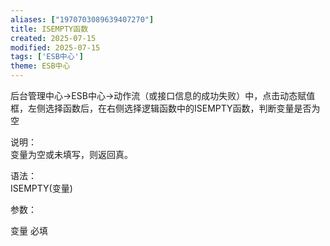 ```yaml
---
aliases: ["1970703089639407270"]
title: ISEMPTY函数
created: 2025-07-15
modified: 2025-07-15
tags: ['ESB中心']
theme: ESB中心
---
```


后台管理中心->ESB中心->动作流（或接口信息的成功失败）中，点击动态赋值框，左侧选择函数后，在右侧选择逻辑函数中的ISEMPTY函数，判断变量是否为空

说明：  
变量为空或未填写，则返回真。

语法：  
ISEMPTY(变量)

参数：

变量 必填